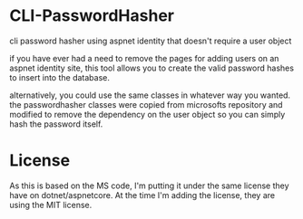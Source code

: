 # CLI-PasswordHasher
cli password hasher using aspnet identity that doesn't require a user object

if you have ever had a need to remove the pages for adding users on an aspnet identity site, this tool allows you to create the valid password hashes to insert into the database.

alternatively, you could use the same classes in whatever way you wanted. the passwordhasher classes were copied from microsofts repository and modified to remove the dependency on the user object so you can simply hash the password itself.

# License
As this is based on the MS code, I'm putting it under the same license they have on dotnet/aspnetcore. At the time I'm adding the license, they are using the MIT license.
